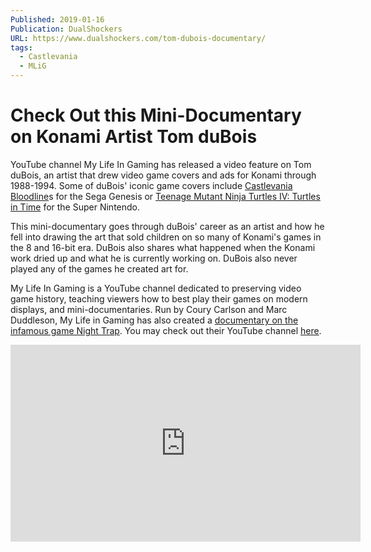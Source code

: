 ```yaml
---
Published: 2019-01-16
Publication: DualShockers
URL: https://www.dualshockers.com/tom-dubois-documentary/
tags:
  - Castlevania
  - MLiG
---
```

# Check Out this Mini-Documentary on Konami Artist Tom duBois

YouTube channel My Life In Gaming has released a video feature on Tom duBois, an artist that drew video game covers and ads for Konami through 1988-1994. Some of duBois' iconic game covers include [Castlevania Bloodline](https://e.snmc.io/lk/l/x/e9b3d6a3ac80c33d5ab21f0ddbd79a64/6782796)s for the Sega Genesis or [Teenage Mutant Ninja Turtles IV: Turtles in Time](https://cdn.cgmagonline.com/wp-content/uploads/2016/06/lets-kick-shell-why-turtles-in-time-still-matters.jpg) for the Super Nintendo.

This mini-documentary goes through duBois' career as an artist and how he fell into drawing the art that sold children on so many of Konami's games in the 8 and 16-bit era. DuBois also shares what happened when the Konami work dried up and what he is currently working on. DuBois also never played any of the games he created art for.

My Life In Gaming is a YouTube channel dedicated to preserving video game history, teaching viewers how to best play their games on modern displays, and mini-documentaries. Run by Coury Carlson and Marc Duddleson, My Life in Gaming has also created a [documentary on the infamous game Night Trap](https://www.youtube.com/watch?v=df2zptiviBo). You may check out their YouTube channel [here](https://www.youtube.com/user/mylifeingaming/).

<div class=iframe-container>
<iframe width="560" height="315" src="https://www.youtube-nocookie.com/embed/dw-SPY4n0s8?si=4gzwqZjgTIA4wN9Z" title="YouTube video player" frameborder="0" allow="accelerometer; autoplay; clipboard-write; encrypted-media; gyroscope; picture-in-picture; web-share" allowfullscreen></iframe>
</div>
